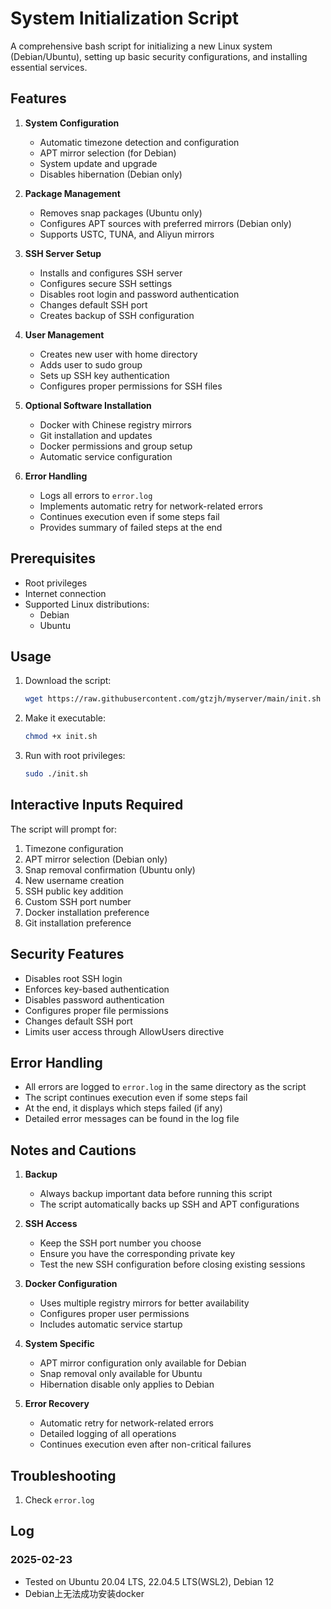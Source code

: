 # System Initialization Script

A comprehensive bash script for initializing a new Linux system (Debian/Ubuntu), setting up basic security configurations, and installing essential services.

## Features

1. **System Configuration**
   - Automatic timezone detection and configuration
   - APT mirror selection (for Debian)
   - System update and upgrade
   - Disables hibernation (Debian only)

2. **Package Management**
   - Removes snap packages (Ubuntu only)
   - Configures APT sources with preferred mirrors (Debian only)
   - Supports USTC, TUNA, and Aliyun mirrors

3. **SSH Server Setup**
   - Installs and configures SSH server
   - Configures secure SSH settings
   - Disables root login and password authentication
   - Changes default SSH port
   - Creates backup of SSH configuration

4. **User Management**
   - Creates new user with home directory
   - Adds user to sudo group
   - Sets up SSH key authentication
   - Configures proper permissions for SSH files

5. **Optional Software Installation**
   - Docker with Chinese registry mirrors
   - Git installation and updates
   - Docker permissions and group setup
   - Automatic service configuration

6. **Error Handling**
   - Logs all errors to `error.log`
   - Implements automatic retry for network-related errors
   - Continues execution even if some steps fail
   - Provides summary of failed steps at the end

## Prerequisites

- Root privileges
- Internet connection
- Supported Linux distributions:
  - Debian
  - Ubuntu

## Usage

1. Download the script:
   ```bash
   wget https://raw.githubusercontent.com/gtzjh/myserver/main/init.sh
   ```

2. Make it executable:
   ```bash
   chmod +x init.sh
   ```

3. Run with root privileges:
   ```bash
   sudo ./init.sh
   ```

## Interactive Inputs Required

The script will prompt for:
1. Timezone configuration
2. APT mirror selection (Debian only)
3. Snap removal confirmation (Ubuntu only)
4. New username creation
5. SSH public key addition
6. Custom SSH port number
7. Docker installation preference
8. Git installation preference

## Security Features

- Disables root SSH login
- Enforces key-based authentication
- Disables password authentication
- Configures proper file permissions
- Changes default SSH port
- Limits user access through AllowUsers directive

## Error Handling

- All errors are logged to `error.log` in the same directory as the script
- The script continues execution even if some steps fail
- At the end, it displays which steps failed (if any)
- Detailed error messages can be found in the log file

## Notes and Cautions

1. **Backup**
   - Always backup important data before running this script
   - The script automatically backs up SSH and APT configurations

2. **SSH Access**
   - Keep the SSH port number you choose
   - Ensure you have the corresponding private key
   - Test the new SSH configuration before closing existing sessions

3. **Docker Configuration**
   - Uses multiple registry mirrors for better availability
   - Configures proper user permissions
   - Includes automatic service startup

4. **System Specific**
   - APT mirror configuration only available for Debian
   - Snap removal only available for Ubuntu
   - Hibernation disable only applies to Debian

5. **Error Recovery**
   - Automatic retry for network-related errors
   - Detailed logging of all operations
   - Continues execution even after non-critical failures

## Troubleshooting

1. Check `error.log`

## Log

### 2025-02-23

- Tested on Ubuntu 20.04 LTS, 22.04.5 LTS(WSL2), Debian 12
- Debian上无法成功安装docker